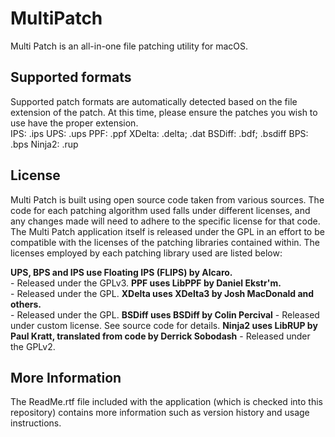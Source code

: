 # MultiPatch
Multi Patch is an all-in-one file patching utility for macOS. 

## Supported formats
Supported patch formats are automatically detected based on the file extension of the patch. At this time, please ensure the patches you wish to use have the proper extension.  
IPS: .ips
UPS: .ups
PPF: .ppf
XDelta: .delta; .dat
BSDiff: .bdf; .bsdiff
BPS: .bps
Ninja2: .rup

## License
Multi Patch is built using open source code taken from various sources. The code for each patching algorithm used falls under different licenses, and any changes made will need to adhere to the specific license for that code. The Multi Patch application itself is released under the GPL in an effort to be compatible with the licenses of the patching libraries contained within. The licenses employed by each patching library used are listed below:

**UPS, BPS and IPS use Floating IPS (FLIPS) by Alcaro.**  
\- Released under the GPLv3.
**PPF uses LibPPF by Daniel Ekstr'm.**  
\- Released under the GPL.
**XDelta uses XDelta3 by Josh MacDonald and others.**  
\- Released under the GPL.
**BSDiff uses BSDiff by Colin Percival**
\- Released under custom license. See source code for details.
**Ninja2 uses LibRUP by Paul Kratt, translated from code by Derrick Sobodash**
\- Released under the GPLv2.

## More Information
The ReadMe.rtf file included with the application (which is checked into this repository) contains more information such as version history and usage instructions.
